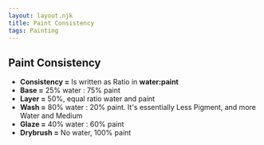 ```yaml
---
layout: layout.njk
title: Paint Consistency
tags: Painting
---
```

## Paint Consistency
- **Consistency =** Is written as Ratio in **water:paint**
- **Base =** 25% water : 75% paint
- **Layer =** 50%, equal ratio water and paint
- **Wash =** 80% water : 20% paint. It's essentially Less Pigment, and more Water and Medium
- **Glaze =** 40% water : 60% paint
- **Drybrush =** No water, 100% paint